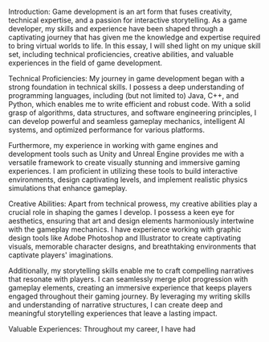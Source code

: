 Introduction:
Game development is an art form that fuses creativity, technical expertise, and a passion for interactive storytelling. As a game developer, my skills and experience have been shaped through a captivating journey that has given me the knowledge and expertise required to bring virtual worlds to life. In this essay, I will shed light on my unique skill set, including technical proficiencies, creative abilities, and valuable experiences in the field of game development.

Technical Proficiencies:
My journey in game development began with a strong foundation in technical skills. I possess a deep understanding of programming languages, including (but not limited to) Java, C++, and Python, which enables me to write efficient and robust code. With a solid grasp of algorithms, data structures, and software engineering principles, I can develop powerful and seamless gameplay mechanics, intelligent AI systems, and optimized performance for various platforms.

Furthermore, my experience in working with game engines and development tools such as Unity and Unreal Engine provides me with a versatile framework to create visually stunning and immersive gaming experiences. I am proficient in utilizing these tools to build interactive environments, design captivating levels, and implement realistic physics simulations that enhance gameplay.

Creative Abilities:
Apart from technical prowess, my creative abilities play a crucial role in shaping the games I develop. I possess a keen eye for aesthetics, ensuring that art and design elements harmoniously intertwine with the gameplay mechanics. I have experience working with graphic design tools like Adobe Photoshop and Illustrator to create captivating visuals, memorable character designs, and breathtaking environments that captivate players' imaginations.

Additionally, my storytelling skills enable me to craft compelling narratives that resonate with players. I can seamlessly merge plot progression with gameplay elements, creating an immersive experience that keeps players engaged throughout their gaming journey. By leveraging my writing skills and understanding of narrative structures, I can create deep and meaningful storytelling experiences that leave a lasting impact.

Valuable Experiences:
Throughout my career, I have had
